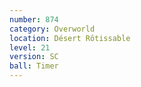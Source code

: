 ```yaml
---
number: 874
category: Overworld
location: Désert Rôtissable
level: 21
version: SC
ball: Timer
---
```

